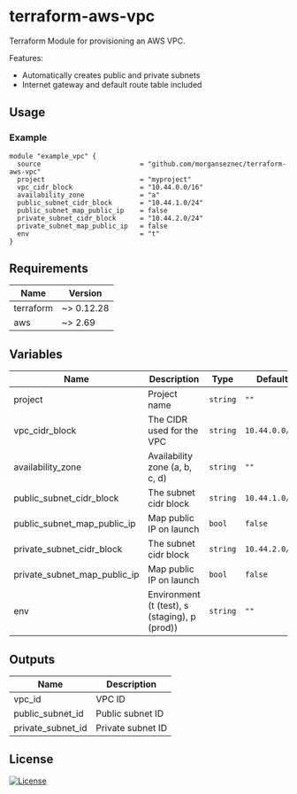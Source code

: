 # terraform-aws-vpc

Terraform Module for provisioning an AWS VPC.

Features:

* Automatically creates public and private subnets
* Internet gateway and default route table included

## Usage

### Example

```hcl
module "example_vpc" {
  source                         = "github.com/morganseznec/terraform-aws-vpc"
  project                        = "myproject"
  vpc_cidr_block                 = "10.44.0.0/16"
  availability_zone              = "a"
  public_subnet_cidr_block       = "10.44.1.0/24"
  public_subnet_map_public_ip    = false
  private_subnet_cidr_block      = "10.44.2.0/24"
  private_subnet_map_public_ip   = false
  env                            = "t"
}
```

## Requirements

| Name | Version |
|------|---------|
| terraform | ~> 0.12.28 |
| aws | ~> 2.69 |

## Variables

| Name | Description | Type | Default | Required |
|------|-------------|------|---------|:--------:|
| project | Project name | `string` | `""` | yes |
| vpc_cidr_block | The CIDR used for the VPC | `string` | `10.44.0.0/16` | no |
| availability_zone | Availability zone (a, b, c, d) | `string` | `""` | yes |
| public_subnet_cidr_block | The subnet cidr block | `string` | `10.44.1.0/24` | no |
| public_subnet_map_public_ip | Map public IP on launch | `bool` | `false` | no |
| private_subnet_cidr_block | The subnet cidr block | `string` | `10.44.2.0/24` | no |
| private_subnet_map_public_ip | Map public IP on launch | `bool` | `false` | no |
| env | Environment (t (test), s (staging), p (prod)) | `string` | `""` | no |

## Outputs

| Name | Description |
|------|-------------|
| vpc_id | VPC ID |
| public_subnet_id | Public subnet ID |
| private_subnet_id | Private subnet ID |

## License

[![License](https://img.shields.io/badge/License-Apache%202.0-blue.svg)](https://opensource.org/licenses/Apache-2.0)
